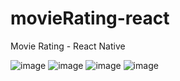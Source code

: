 # movieRating-react
Movie Rating - React Native 


![image](https://user-images.githubusercontent.com/90463820/161440836-e0d66681-cc7a-4155-a379-48bbde64416d.png)
![image](https://user-images.githubusercontent.com/90463820/161440834-b9b9fc16-cb87-4d98-9bd0-57562f804f2b.png)
![image](https://user-images.githubusercontent.com/90463820/161440812-8b103712-27a3-4c2a-ae7a-48e8ee16e855.png)
![image](https://user-images.githubusercontent.com/90463820/161440795-7df8b41d-e258-45db-ab84-5d69baff1636.png)
